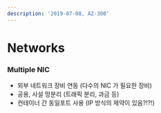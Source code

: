 ```yaml
---
description: '2019-07-08, AZ-300'
---
```


# Networks

### Multiple NIC

* 외부 네트워크 장비 연동 \(다수의 NIC 가 필요한 장비\)
* 공용, 사설 망분리 \(트래픽 분리, 과금 등\)
* 컨테이너 간 동일포트 사용 \(IP 방식의 제약이 있음?!?!\)

